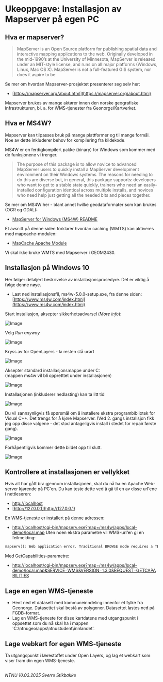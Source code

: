 # Ukeoppgave: Installasjon av Mapserver på egen PC

## Hva er mapserver?

> MapServer is an Open Source platform for publishing spatial data and interactive mapping applications to the web. Originally developed in the mid-1990’s at the University of Minnesota, MapServer is released under an MIT-style license, and runs on all major platforms (Windows, Linux, Mac OS X). MapServer is not a full-featured GIS system, nor does it aspire to be

Se mer om hvordan Mapserver-prosjektet presenterer seg selv her: 

- [https://mapserver.org/about.html](https://mapserver.org/about.html)

Mapserver brukes av mange aktører innen den norske geografiske infrastrukturen, bl. a. for WMS-tjenester fra Geonorge/Kartverket.


## Hva er MS4W?

Mapserver kan tilpasses bruk på mange plattformer og til mange formål. Noe av dette inkluderer behov for kompilering fra kildekode.

MS4W er en ferdigkompilert pakke (binary) for Windows som kommer med de funksjonene vi trenger. 

> The purpose of this package is to allow novice to advanced MapServer users to quickly install a MapServer development environment on their Windows systems. The reasons for needing to do this are diverse but, in general, this package supports: developers who want to get to a stable state quickly, trainers who need an easily-installed configuration identical across multiple installs, and novices who need help just getting all the needed bits and pieces together.

Se mer om MS4W her - blant annet hvilke geodataformater som kan brukes (OGR og GDAL): 

- [MapServer for Windows (MS4W) README](https://www.ms4w.com/README_INSTALL.html)

Et avsnitt på denne siden forklarer hvordan caching (WMTS) kan aktiveres med mapcache-modulen:

- [MapCache Apache Module](https://www.ms4w.com/README_INSTALL.html#mapcache-apache-module)

Vi skal ikke bruke WMTS med Mapserver i GEOM2430.


## Installasjon på Windows 10

Her følger detaljert beskrivelse av installasjonsprosedyre. Det er viktig å følge denne nøye.

- Last ned installasjonsfil, ms4w-5.0.0-setup.exe, fra denne siden: [https://www.ms4w.com/index.html](https://www.ms4w.com/index.html)

Start installasjon, aksepter sikkerhetsadvarsel (_More info_):

![Image](img/ms4w/ms4w-protect.png)

Velg _Run anyway_

![Image](img/ms4w/ms4w-protect.png)

Kryss av for OpenLayers - la resten stå urørt

![Image](img/ms4w/ms4w-ol.png)

Aksepter standard installasjonsmappe under C:\
(mappen ms4w vil bli oppretttet under installasjonen)

![Image](img/ms4w/ms4w-install_location.png)

Installasjonen (inkluderer nedlasting) kan ta litt tid

![Image](img/ms4w/ms4w-download.png)

Du vil sannsynligvis få spørsmål om å installere ekstra programbibliotek for Visual C++.
Det trengs for å kjøre Mapserver. (Ved 2. gangs installsjon fikk jeg opp disse valgene - det stod antageligvis install i stedet for repair første gang).

![Image](img/ms4w/ms4w-vcpp-install.png)

Forhåpentligvis kommer dette bildet opp til slutt.

![Image](img/ms4w/ms4w-install_complete.png)


## Kontrollere at installasjonen er vellykket

Hvis alt har gått bra gjennom installasjonen, skal du nå ha en Apache Web-server kjørende på PC'en. Du kan teste dette ved å gå til en av disse url'ene i nettleseren:

- [http://localhost](http://localhost)
- [http://127.0.0.1](http://127.0.0.1)

En WMS-tjeneste er installert på denne adressen:
- [http://localhost/cgi-bin/mapserv.exe?map=/ms4w/apps/local-demo/local.map](http://localhost/cgi-bin/mapserv.exe?map=/ms4w/apps/local-demo/local.map)
Uten noen ekstra parametre vil WMS-url'en gi en feilmelding:
```HTML
mapserv(): Web application error. Traditional BROWSE mode requires a TEMPLATE in the WEB section, but none was provided. 
```

Med GetCapabilities-parametre:
- [http://localhost/cgi-bin/mapserv.exe?map=/ms4w/apps/local-demo/local.map&SERVICE=WMS&VERSION=1.3.0&REQUEST=GETCAPABILITIES](http://localhost/cgi-bin/mapserv.exe?map=/ms4w/apps/local-demo/local.map&SERVICE=WMS&VERSION=1.3.0&REQUEST=GETCAPABILITIES)



## Lage en egen WMS-tjeneste

- Hent ned et datasett med kommuneinndeling innenfor et fylke fra Geonorge. Datasettet skal bestå av polygoner. Datasettet lastes ned på FGDB-format.
- Lag en WMS-tjeneste for disse kartdatene med utgangspunkt i oppsettet som du nå skal ha i mappen 'C:\ntnugeo\apps\ntnustudent\innlandet'.

## Lage webkart for egen WMS-tjeneste

Ta utgangspunkt i lærestoffet under Open Layers, og lag et webkart som viser fram din egen WMS-tjeneste.

\
_NTNU 10.03.2025 Sverre Stikbakke_